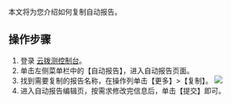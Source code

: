 本文将为您介绍如何复制自动报告。

## 操作步骤

1. 登录 [云拨测控制台](https://console.cloud.tencent.com/catpro)。
2. 单击左侧菜单栏中的【自动报告】，进入自动报告页面。
3. 找到需要复制的报告名称，在操作列单击【更多】>【复制】。
   ![](https://main.qcloudimg.com/raw/544b655eef0b0d18fdac36a6396fcc03.png)
4. 进入自动报告编辑页，按需求修改完信息后，单击【提交】即可。


